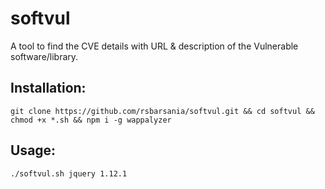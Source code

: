 # softvul
A tool to find the CVE details with URL & description of the Vulnerable software/library.


## Installation:
```
git clone https://github.com/rsbarsania/softvul.git && cd softvul && chmod +x *.sh && npm i -g wappalyzer
```

## Usage:

```
./softvul.sh jquery 1.12.1
```
